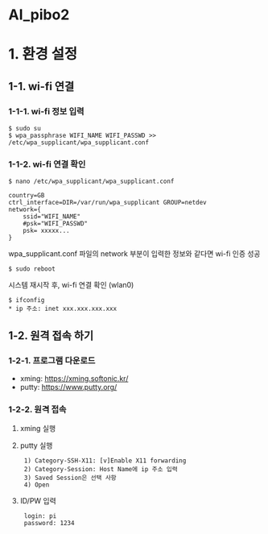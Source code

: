 # AI_pibo2




# 1. 환경 설정

## 1-1. wi-fi 연결

### 1-1-1. wi-fi 정보 입력

	$ sudo su
	$ wpa_passphrase WIFI_NAME WIFI_PASSWD >> /etc/wpa_supplicant/wpa_supplicant.conf 

### 1-1-2. wi-fi 연결 확인
	$ nano /etc/wpa_supplicant/wpa_supplicant.conf
	
	country=GB 
	ctrl_interface=DIR=/var/run/wpa_supplicant GROUP=netdev
	network={
        ssid="WIFI_NAME"
        #psk="WIFI_PASSWD"
        psk= xxxxx...
    }
    
wpa_supplicant.conf 파일의 network 부분이 입력한 정보와 같다면 wi-fi 인증 성공 

	$ sudo reboot

시스템 재시작 후, wi-fi 연결 확인 (wlan0)
	
	$ ifconfig	
	* ip 주소: inet xxx.xxx.xxx.xxx	
  

## 1-2. 원격 접속 하기	

### 1-2-1. 프로그램 다운로드

* xming: <https://xming.softonic.kr/>
* putty: <https://www.putty.org/>

### 1-2-2. 원격 접속

1. xming 실행
2. putty 실행
		 
		1) Category-SSH-X11: [v]Enable X11 forwarding
		2) Category-Session: Host Name에 ip 주소 입력
		3) Saved Session은 선택 사항
		4) Open

3. ID/PW 입력
		
		login: pi
		password: 1234
				 
 
